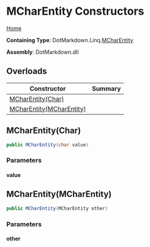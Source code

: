 # MCharEntity Constructors

[Home](../../../../README.md#_top)

**Containing Type**: DotMarkdown\.Linq\.[MCharEntity](../README.md#_top)

**Assembly**: DotMarkdown\.dll

## Overloads

| Constructor | Summary |
| ----------- | ------- |
| [MCharEntity(Char)](#DotMarkdown_Linq_MCharEntity__ctor_System_Char_) | |
| [MCharEntity(MCharEntity)](#DotMarkdown_Linq_MCharEntity__ctor_DotMarkdown_Linq_MCharEntity_) | |

## MCharEntity\(Char\) <a name="DotMarkdown_Linq_MCharEntity__ctor_System_Char_"></a>

```csharp
public MCharEntity(char value)
```

### Parameters

#### value

## MCharEntity\(MCharEntity\) <a name="DotMarkdown_Linq_MCharEntity__ctor_DotMarkdown_Linq_MCharEntity_"></a>

```csharp
public MCharEntity(MCharEntity other)
```

### Parameters

#### other


